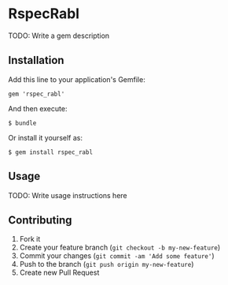 # RspecRabl

TODO: Write a gem description

## Installation

Add this line to your application's Gemfile:

    gem 'rspec_rabl'

And then execute:

    $ bundle

Or install it yourself as:

    $ gem install rspec_rabl

## Usage

TODO: Write usage instructions here

## Contributing

1. Fork it
2. Create your feature branch (`git checkout -b my-new-feature`)
3. Commit your changes (`git commit -am 'Add some feature'`)
4. Push to the branch (`git push origin my-new-feature`)
5. Create new Pull Request
